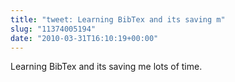 ```yaml
---
title: "tweet: Learning BibTex and its saving m"
slug: "11374005194"
date: "2010-03-31T16:10:19+00:00"
---
```

Learning BibTex and its saving me lots of time.